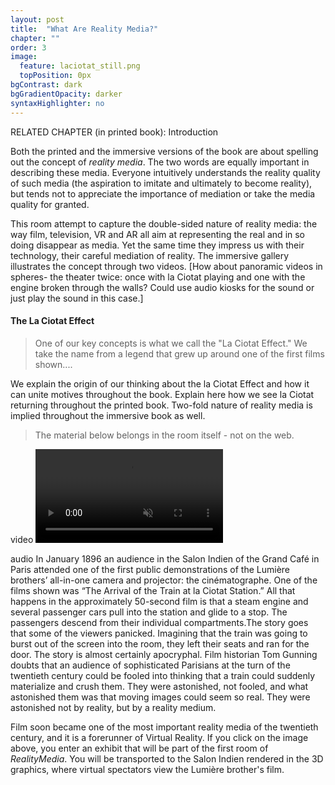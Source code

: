 ```yaml
---
layout: post
title:  "What Are Reality Media?"
chapter: ""
order: 3
image:
  feature: laciotat_still.png
  topPosition: 0px
bgContrast: dark
bgGradientOpacity: darker
syntaxHighlighter: no
---
```


RELATED CHAPTER (in printed book): Introduction

Both the printed and the immersive versions of the book are about spelling out the concept of <i>reality media</i>. The two words are equally important in describing these media. Everyone intuitively understands the reality quality of such media (the aspiration to imitate and ultimately to become reality), but tends not to appreciate the importance of mediation or take the media quality for granted. 

This room attempt to capture the double-sided nature of reality media: the way film, television, VR and AR all aim at representing the real and in so doing disappear as media. Yet the same time they impress us with their technology, their careful mediation of reality. 
The immersive gallery illustrates the concept through two videos. [How about panoramic videos in spheres- the theater twice: once with la Ciotat playing and one with the engine broken through the walls? Could use audio kiosks for the sound or just play the sound in this case.]


#### The La Ciotat Effect

<blockquote>One of our key concepts is what we call the "La Ciotat Effect." We take the name from a legend that grew up around one of the first films shown....</blockquote>

We explain the origin of our thinking about the la Ciotat Effect and how it can unite motives throughout the book. Explain here how we see la Ciotat returning throughout the printed book. Two-fold nature of reality media is implied throughout the immersive book as well. 


<blockquote>The material below belongs in the room itself - not on the web. </blockquote>

video
<video controls loop autoplay class="img--fullContainer img--14xLeading" muted src="{{ site.baseurl_book_img }}Train.mp4"></video> 

audio
In January 1896 an audience in the Salon Indien of the Grand Café in Paris attended one of the first public demonstrations of the Lumière brothers’ all-in-one camera and projector: the cinématographe. One of the films shown was “The Arrival of the Train at la Ciotat Station.” All that happens in the approximately 50-second film is that a steam engine and several passenger cars pull into the station and glide to a stop. The passengers descend from their individual compartments.The story goes that some of the viewers panicked. Imagining that the train was going to burst out of the screen into the room, they left their seats and ran for the door. The story is almost certainly apocryphal. Film historian Tom Gunning doubts that an audience of sophisticated Parisians at the turn of the twentieth century could be fooled into thinking that a train could suddenly materialize and crush them. They were astonished, not fooled, and what astonished them was that moving images could seem so real. They were astonished not by reality, but by a reality medium. 

Film soon became one of the most important reality media of the twentieth century, and it is a forerunner of Virtual Reality. If you click on the image above, you enter an exhibit that will be part of the first room of <i>RealityMedia</i>. You will be transported to the Salon Indien rendered in the 3D graphics, where virtual spectators view the Lumière brother's film.


